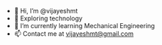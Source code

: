 - 👋 Hi, I’m @vijayeshmt
- 👀 Exploring technology
- 🌱 I’m currently learning Mechanical Engineering
- 📫 Contact me at vijayeshmt@gmail.com


<!---
vijayeshmt/vijayeshmt is a ✨ special ✨ repository because its `README.md` (this file) appears on your GitHub profile.
You can click the Preview link to take a look at your changes.
--->
